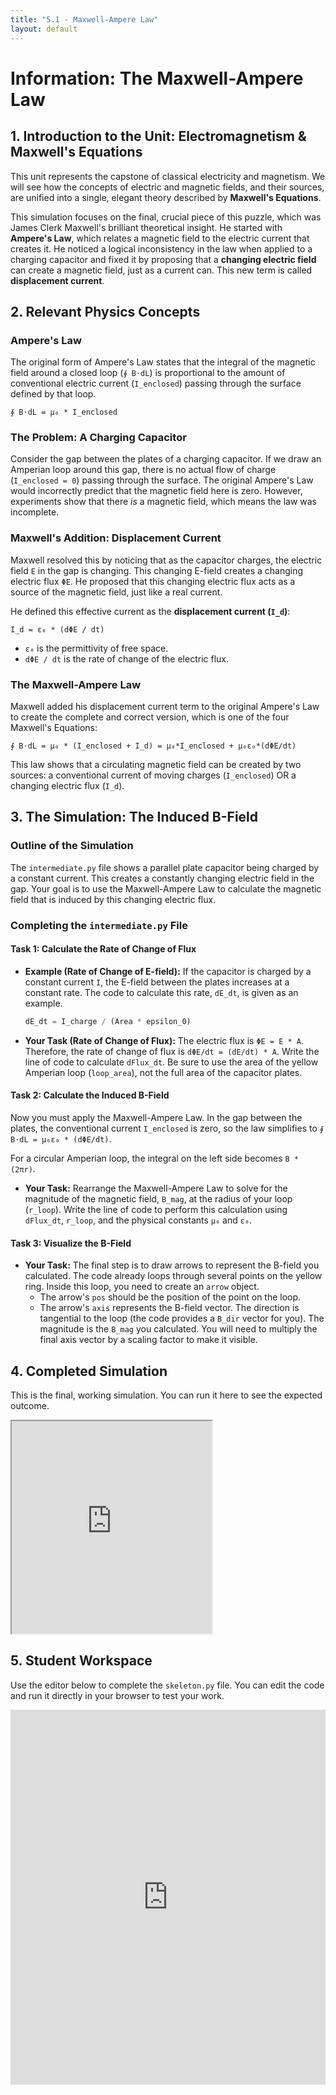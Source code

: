 ```yaml
---
title: "5.1 - Maxwell-Ampere Law"
layout: default
---
```

# Information: The Maxwell-Ampere Law

## 1. Introduction to the Unit: Electromagnetism & Maxwell's Equations

This unit represents the capstone of classical electricity and magnetism. We will see how the concepts of electric and magnetic fields, and their sources, are unified into a single, elegant theory described by **Maxwell's Equations**.

This simulation focuses on the final, crucial piece of this puzzle, which was James Clerk Maxwell's brilliant theoretical insight. He started with **Ampere's Law**, which relates a magnetic field to the electric current that creates it. He noticed a logical inconsistency in the law when applied to a charging capacitor and fixed it by proposing that a **changing electric field** can create a magnetic field, just as a current can. This new term is called **displacement current**.

## 2. Relevant Physics Concepts

### Ampere's Law

The original form of Ampere's Law states that the integral of the magnetic field around a closed loop (`∮ B⋅dL`) is proportional to the amount of conventional electric current (`I_enclosed`) passing through the surface defined by that loop.

`∮ B⋅dL = μ₀ * I_enclosed`

### The Problem: A Charging Capacitor

Consider the gap between the plates of a charging capacitor. If we draw an Amperian loop around this gap, there is no actual flow of charge (`I_enclosed = 0`) passing through the surface. The original Ampere's Law would incorrectly predict that the magnetic field here is zero. However, experiments show that there *is* a magnetic field, which means the law was incomplete.

### Maxwell's Addition: Displacement Current

Maxwell resolved this by noticing that as the capacitor charges, the electric field `E` in the gap is changing. This changing E-field creates a changing electric flux `ΦE`. He proposed that this changing electric flux acts as a source of the magnetic field, just like a real current.

He defined this effective current as the **displacement current (`I_d`)**:

`I_d = ε₀ * (dΦE / dt)`

-   `ε₀` is the permittivity of free space.
-   `dΦE / dt` is the rate of change of the electric flux.

### The Maxwell-Ampere Law

Maxwell added his displacement current term to the original Ampere's Law to create the complete and correct version, which is one of the four Maxwell's Equations:

`∮ B⋅dL = μ₀ * (I_enclosed + I_d) = μ₀*I_enclosed + μ₀ε₀*(dΦE/dt)`

This law shows that a circulating magnetic field can be created by two sources: a conventional current of moving charges (`I_enclosed`) OR a changing electric flux (`I_d`).

## 3. The Simulation: The Induced B-Field

### Outline of the Simulation

The `intermediate.py` file shows a parallel plate capacitor being charged by a constant current. This creates a constantly changing electric field in the gap. Your goal is to use the Maxwell-Ampere Law to calculate the magnetic field that is induced by this changing electric flux.

### Completing the `intermediate.py` File

#### **Task 1: Calculate the Rate of Change of Flux**

- **Example (Rate of Change of E-field):** If the capacitor is charged by a constant current `I`, the E-field between the plates increases at a constant rate. The code to calculate this rate, `dE_dt`, is given as an example.
  ```python
  dE_dt = I_charge / (Area * epsilon_0)
  ```

- **Your Task (Rate of Change of Flux):** The electric flux is `ΦE = E * A`. Therefore, the rate of change of flux is `dΦE/dt = (dE/dt) * A`. Write the line of code to calculate `dFlux_dt`. Be sure to use the area of the yellow Amperian loop (`loop_area`), not the full area of the capacitor plates.

#### **Task 2: Calculate the Induced B-Field**

Now you must apply the Maxwell-Ampere Law. In the gap between the plates, the conventional current `I_enclosed` is zero, so the law simplifies to `∮ B⋅dL = μ₀ε₀ * (dΦE/dt)`.

For a circular Amperian loop, the integral on the left side becomes `B * (2πr)`.

- **Your Task:** Rearrange the Maxwell-Ampere Law to solve for the magnitude of the magnetic field, `B_mag`, at the radius of your loop (`r_loop`). Write the line of code to perform this calculation using `dFlux_dt`, `r_loop`, and the physical constants `μ₀` and `ε₀`.

#### **Task 3: Visualize the B-Field**

- **Your Task:** The final step is to draw arrows to represent the B-field you calculated. The code already loops through several points on the yellow ring. Inside this loop, you need to create an `arrow` object.
    - The arrow's `pos` should be the position of the point on the loop.
    - The arrow's `axis` represents the B-field vector. The direction is tangential to the loop (the code provides a `B_dir` vector for you). The magnitude is the `B_mag` you calculated. You will need to multiply the final axis vector by a scaling factor to make it visible.

## 4. Completed Simulation

This is the final, working simulation. You can run it here to see the expected outcome.

<iframe src="https://glowscript.org/#/user/cglenz/folder/APSimulations-CEM/program/5.1-complete.py" width="320" height="340"></iframe>

## 5. Student Workspace

Use the editor below to complete the `skeleton.py` file. You can edit the code and run it directly in your browser to test your work.

<iframe src="https://trinket.io/embed/glowscript/b7cee044c6aa" width="100%" height="600" frameborder="0" marginwidth="0" marginheight="0" allowfullscreen></iframe>